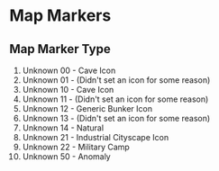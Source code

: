 # Map Markers

## Map Marker Type

1. Unknown 00 - Cave Icon
2. Unknown 01 - (Didn't set an icon for some reason)
3. Unknown 10 - Cave Icon
4. Unknown 11 - (Didn't set an icon for some reason)
5. Unknown 12 - Generic Bunker Icon
6. Unknown 13 - (Didn't set an icon for some reason)
7. Unknown 14 - Natural
8. Unknown 21 - Industrial Cityscape Icon
9. Unknown 22 - Military Camp
10. Unknown 50 - Anomaly
